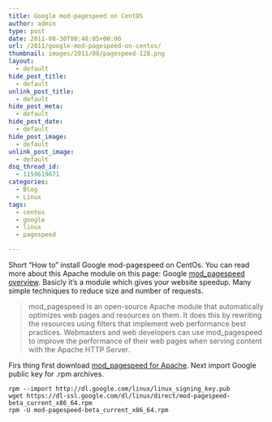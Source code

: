 ```yaml
---
title: Google mod-pagespeed on CentOS
author: admin
type: post
date: 2011-08-30T00:48:05+00:00
url: /2011/google-mod-pagespeed-on-centos/
thumbnail: images/2011/08/pagespeed-128.png
layout:
  - default
hide_post_title:
  - default
unlink_post_title:
  - default
hide_post_meta:
  - default
hide_post_date:
  - default
hide_post_image:
  - default
unlink_post_image:
  - default
dsq_thread_id:
  - 1159619671
categories:
  - Blog
  - Linux
tags:
  - centos
  - google
  - linux
  - pagespeed

---
```

Short &#8220;How to&#8221; install Google mod-pagespeed on CentOs. You can read more about this Apache module on this page: Google [mod_pagespeed overview](http://code.google.com/speed/page-speed/docs/module.html). Basicly it&#8217;s a module which gives your website speedup. Many simple techniques to reduce size and number of requests.

<!--more-->

> mod_pagespeed is an open-source Apache module that automatically optimizes web pages and resources on them. It does this by rewriting the resources using filters that implement web performance best practices. Webmasters and web developers can use mod_pagespeed to improve the performance of their web pages when serving content with the Apache HTTP Server.

Firs thing first download [mod_pagespeed for Apache](http://code.google.com/speed/page-speed/download.html). Next import Google public key for .rpm archives.

```
rpm --import http://dl.google.com/linux/linux_signing_key.pub
wget https://dl-ssl.google.com/dl/linux/direct/mod-pagespeed-beta_current_x86_64.rpm
rpm -U mod-pagespeed-beta_current_x86_64.rpm
```
